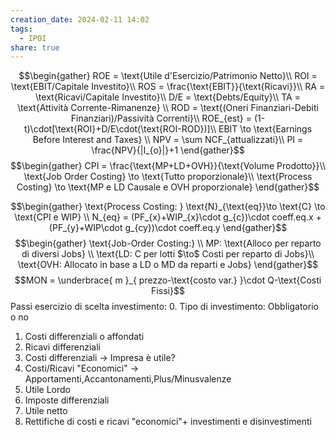 ```yaml
---
creation_date: 2024-02-11 14:02
tags:
  - IPOI
share: true
---
```


$$\begin{gather}
ROE = \text{Utile d'Esercizio/Patrimonio Netto}\\
ROI = \text{EBIT/Capitale Investito}\\
ROS = \frac{\text{EBIT}}{\text{Ricavi}}\\
RA = \text{Ricavi/Capitale Investito}\\
D/E = \text{Debts/Equity}\\
TA = \text{Attività Corrente-Rimanenze} \\
ROD = \text{(Oneri Finanziari-Debiti Finanziari)/Passività Correnti}\\
ROE_{est} = (1-t)\cdot[\text{ROI}+D/E\cdot(\text{ROI-ROD})]\\
EBIT \to \text{Earnings Before Interest and Taxes} \\
NPV = \sum NCF_{attualizzati}\\
PI = \frac{NPV}{|I_{o}|}+1
\end{gather}$$
$$\begin{gather}
CPI = \frac{\text{MP+LD+OVH}}{\text{Volume Prodotto}}\\
\text{Job Order Costing} \to \text{Tutto proporzionale}\\
\text{Process Costing} \to \text{MP e LD Causale e OVH proporzionale}
\end{gather}$$

$$\begin{gather}
\text{Process Costing: } \text{N}_{\text{eq}}\to \text{C} \to \text{CPI e WIP} \\
N_{eq} = (PF_{x}+WIP_{x}\cdot g_{c})\cdot coeff.eq.x + (PF_{y}+WIP\cdot g_{cy})\cdot coeff.eq.y
\end{gather}$$
$$\begin{gather}
\text{Job-Order Costing:} \\
MP: \text{Alloco per reparto di diversi Jobs} \\
\text{LD: C per lotti $\to$  Costi per reparto di Jobs}\\
\text{OVH: Allocato in base a LD o MD da reparti e Jobs}
\end{gather}$$
$$MON = \underbrace{ m }_{ prezzo-\text{costo var.} }\cdot Q-\text{Costi Fissi}$$
Passi esercizio di scelta investimento:
0. Tipo di investimento: Obbligatorio o no
1. Costi differenziali o affondati
2. Ricavi differenziali
3. Costi differenziali
$\to$ Impresa è utile?
4. Costi/Ricavi "Economici" $\to$ Apportamenti,Accantonamenti,Plus/Minusvalenze
5. Utile Lordo
6. Imposte differenziali
7. Utile netto
8. Rettifiche di costi e ricavi "economici"+ investimenti e disinvestimenti
